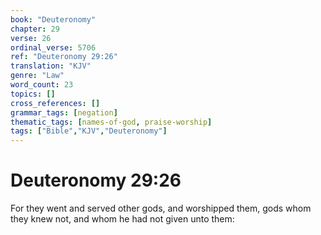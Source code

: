 ```yaml
---
book: "Deuteronomy"
chapter: 29
verse: 26
ordinal_verse: 5706
ref: "Deuteronomy 29:26"
translation: "KJV"
genre: "Law"
word_count: 23
topics: []
cross_references: []
grammar_tags: [negation]
thematic_tags: [names-of-god, praise-worship]
tags: ["Bible","KJV","Deuteronomy"]
---
```


# Deuteronomy 29:26

For they went and served other gods, and worshipped them, gods whom they knew not, and whom he had not given unto them:
